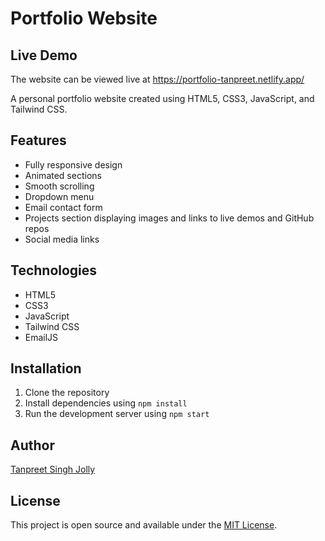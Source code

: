 # Portfolio Website

## Live Demo
The website can be viewed live at https://portfolio-tanpreet.netlify.app/

A personal portfolio website created using HTML5, CSS3, JavaScript, and Tailwind CSS.

## Features

- Fully responsive design
- Animated sections
- Smooth scrolling
- Dropdown menu
- Email contact form
- Projects section displaying images and links to live demos and GitHub repos
- Social media links

## Technologies

- HTML5
- CSS3
- JavaScript
- Tailwind CSS
- EmailJS

## Installation

1. Clone the repository
2. Install dependencies using `npm install`
3. Run the development server using `npm start`

## Author

[Tanpreet Singh Jolly](https://github.com/tanpreetjolly)

## License

This project is open source and available under the [MIT License](https://opensource.org/licenses/MIT).

